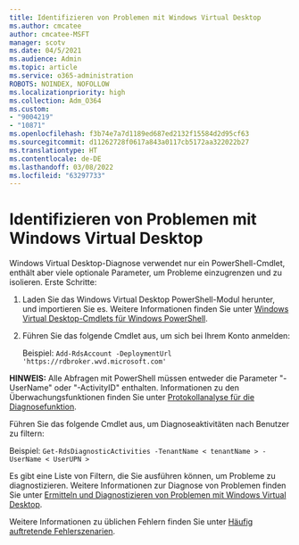 ```yaml
---
title: Identifizieren von Problemen mit Windows Virtual Desktop
ms.author: cmcatee
author: cmcatee-MSFT
manager: scotv
ms.date: 04/5/2021
ms.audience: Admin
ms.topic: article
ms.service: o365-administration
ROBOTS: NOINDEX, NOFOLLOW
ms.localizationpriority: high
ms.collection: Adm_O364
ms.custom:
- "9004219"
- "10871"
ms.openlocfilehash: f3b74e7a7d1189ed687ed2132f15584d2d95cf63
ms.sourcegitcommit: d11262728f0617a843a0117cb5172aa322022b27
ms.translationtype: HT
ms.contentlocale: de-DE
ms.lasthandoff: 03/08/2022
ms.locfileid: "63297733"
---
```

# <a name="identify-windows-virtual-desktop-issues"></a>Identifizieren von Problemen mit Windows Virtual Desktop

Windows Virtual Desktop-Diagnose verwendet nur ein PowerShell-Cmdlet, enthält aber viele optionale Parameter, um Probleme einzugrenzen und zu isolieren. Erste Schritte: 

1. Laden Sie das Windows Virtual Desktop PowerShell-Modul herunter, und importieren Sie es. Weitere Informationen finden Sie unter [Windows Virtual Desktop-Cmdlets für Windows PowerShell](https://docs.microsoft.com/powershell/windows-virtual-desktop/overview).

1. Führen Sie das folgende Cmdlet aus, um sich bei Ihrem Konto anmelden:
    
    Beispiel: `Add-RdsAccount -DeploymentUrl 'https://rdbroker.wvd.microsoft.com'`

**HINWEIS:** Alle Abfragen mit PowerShell müssen entweder die Parameter "-UserName" oder "-ActivityID" enthalten. Informationen zu den Überwachungsfunktionen finden Sie unter [Protokollanalyse für die Diagnosefunktion](https://go.microsoft.com/fwlink/?linkid=2126847).

Führen Sie das folgende Cmdlet aus, um Diagnoseaktivitäten nach Benutzer zu filtern:

Beispiel: `Get-RdsDiagnosticActivities -TenantName < tenantName > -UserName < UserUPN >`

Es gibt eine Liste von Filtern, die Sie ausführen können, um Probleme zu diagnostizieren. Weitere Informationen zur Diagnose von Problemen finden Sie unter [Ermitteln und Diagnostizieren von Problemen mit Windows Virtual Desktop](https://docs.microsoft.com/azure/virtual-desktop/diagnostics-role-service#diagnose-issues-with-powershell).

Weitere Informationen zu üblichen Fehlern finden Sie unter [Häufig auftretende Fehlerszenarien](https://docs.microsoft.com/azure/virtual-desktop/diagnostics-role-service#common-error-scenarios).

